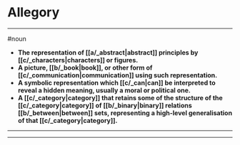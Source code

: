 # Allegory
---
#noun
- **The representation of [[a/_abstract|abstract]] principles by [[c/_characters|characters]] or figures.**
- **A picture, [[b/_book|book]], or other form of [[c/_communication|communication]] using such representation.**
- **A symbolic representation which [[c/_can|can]] be interpreted to reveal a hidden meaning, usually a moral or political one.**
- **A [[c/_category|category]] that retains some of the structure of the [[c/_category|category]] of [[b/_binary|binary]] relations [[b/_between|between]] sets, representing a high-level generalisation of that [[c/_category|category]].**
---
---
